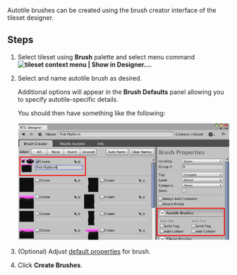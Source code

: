Autotile brushes can be created using the brush creator interface of the tileset designer.


## Steps

1. Select tileset using **Brush** palette and select menu command
   **![tileset context menu](../img/context-button.png) | Show in Designer...**.


2. Select and name autotile brush as desired.

   Additional options will appear in the **Brush Defaults** panel allowing you to specify
   autotile-specific details.

   You should then have something like the following:

   ![Brush creator with autotile selected for creation.](../img/brush/create-autotile-brush-window.png)


3. (Optional) Adjust [default properties] for brush.


4. Click **Create Brushes**.



[default properties]: ./Tileset-Brush-Creator-Tab.md
